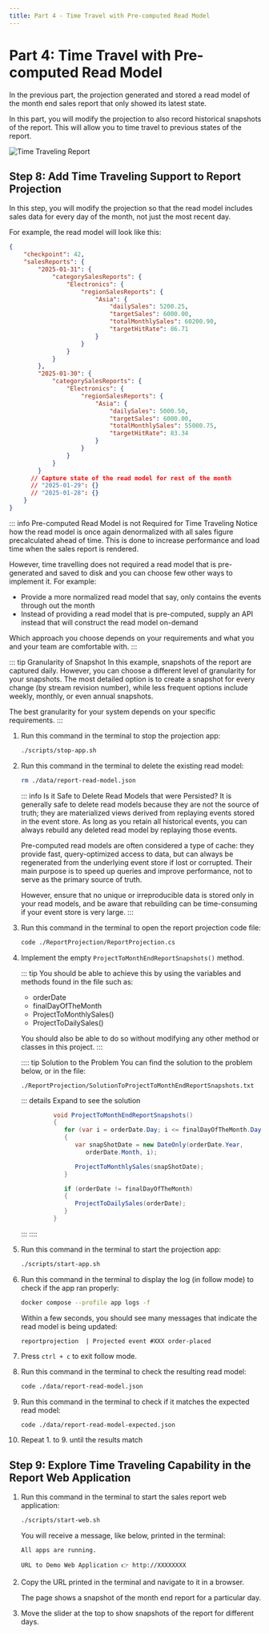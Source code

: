 ```yaml
---
title: Part 4 - Time Travel with Pre-computed Read Model 
---
```


# Part 4: Time Travel with Pre-computed Read Model

In the previous part, the projection generated and stored a read model of the month end sales report that only showed its latest state.

In this part, you will modify the projection to also record historical snapshots of the report. This will allow you to time travel to previous states of the report.

![Time Traveling Report](./images/time-travel-report.gif)

## Step 8: Add Time Traveling Support to Report Projection 

In this step, you will modify the projection so that the read model includes sales data for every day of the month, not just the most recent day.

For example, the read model will look like this:
   
```json
{
	"checkpoint": 42,
	"salesReports": {
		"2025-01-31": {
			"categorySalesReports": {
				"Electronics": {
					"regionSalesReports": {
						"Asia": {
							"dailySales": 5200.25,
							"targetSales": 6000.00,
							"totalMonthlySales": 60200.90,
							"targetHitRate": 86.71
						}
					}
				}
			}
		},    
		"2025-01-30": {
			"categorySalesReports": {
				"Electronics": {
					"regionSalesReports": {
						"Asia": {
							"dailySales": 5000.50,
							"targetSales": 6000.00,
							"totalMonthlySales": 55000.75,
							"targetHitRate": 83.34
						}
					}
				}
			}
		}
      // Capture state of the read model for rest of the month
      // "2025-01-29": {}
      // "2025-01-28": {}
	}
}
```

::: info Pre-computed Read Model is not Required for Time Traveling
Notice how the read model is once again denormalized with all sales figure precalculated ahead of time. This is done to increase performance and load time when the sales report is rendered.

However, time travelling does not required a read model that is pre-generated and saved to disk and you can choose few other ways to implement it. For example:
- Provide a more normalized read model that say, only contains the events through out the month
- Instead of providing a read model that is pre-computed, supply an API instead that will construct the read model on-demand

Which approach you choose depends on your requirements and what you and your team are comfortable with.
:::

::: tip Granularity of Snapshot
In this example, snapshots of the report are captured daily. However, you can choose a different level of granularity for your snapshots. The most detailed option is to create a snapshot for every change (by stream revision number), while less frequent options include weekly, monthly, or even annual snapshots.

The best granularity for your system depends on your specific requirements.
:::

1. Run this command in the terminal to stop the projection app:

   ```sh
   ./scripts/stop-app.sh
   ```

2. Run this command in the terminal to delete the existing read model:

   ```sh
   rm ./data/report-read-model.json
   ```

   ::: info Is it Safe to Delete Read Models that were Persisted?
   It is generally safe to delete read models because they are not the source of truth; they are materialized views derived from replaying events stored in the event store. As long as you retain all historical events, you can always rebuild any deleted read model by replaying those events. 
   
   Pre-computed read models are often considered a type of cache: they provide fast, query-optimized access to data, but can always be regenerated from the underlying event store if lost or corrupted. Their main purpose is to speed up queries and improve performance, not to serve as the primary source of truth.

   However, ensure that no unique or irreproducible data is stored only in your read models, and be aware that rebuilding can be time-consuming if your event store is very large. 
   :::

3. Run this command in the terminal to open the report projection code file:

   ```sh
   code ./ReportProjection/ReportProjection.cs
   ```

4. Implement the empty `ProjectToMonthEndReportSnapshots()` method.

   ::: tip
   You should be able to achieve this by using the variables and methods found in the file such as:
   - orderDate
   - finalDayOfTheMonth
   - ProjectToMonthlySales()
   - ProjectToDailySales()

   You should also be able to do so without modifying any
   other method or classes in this project.
   :::

   :::: tip Solution to the Problem
   You can find the solution to the problem below, or in the file:

    `./ReportProjection/SolutionToProjectToMonthEndReportSnapshots.txt`

   ::: details Expand to see the solution
   ```cs
            void ProjectToMonthEndReportSnapshots()
            {
               for (var i = orderDate.Day; i <= finalDayOfTheMonth.Day - 1; i++)   // For each subsequent day in the month after the order date
               {
                  var snapShotDate = new DateOnly(orderDate.Year,
                     orderDate.Month, i);

                  ProjectToMonthlySales(snapShotDate);                            // Project the monthly sales to a snapshot of the report
               }

               if (orderDate != finalDayOfTheMonth)                                // Don't project daily sales if the order date
               {                                                                   // is the final day of the month
                  ProjectToDailySales(orderDate);                                 // since it is already projected
               }                                                                   // by ProjectToMonthEndReport
            }
   ```
   :::
   ::::

5. Run this command in the terminal to start the projection app:

   ```sh
   ./scripts/start-app.sh
   ```

6. Run this command in the terminal to display the log (in follow mode) to check if the app ran properly:

   ```sh
   docker compose --profile app logs -f
   ```

   Within a few seconds, you should see many messages that indicate the read model is being updated:

   ```
   reportprojection  | Projected event #XXX order-placed
   ```

7. Press `ctrl + c` to exit follow mode.

8. Run this command in the terminal to check the resulting read model:

   ```sh
   code ./data/report-read-model.json
   ```

9. Run this command in the terminal to check if it matches the expected read model:
   
   ```sh
   code ./data/report-read-model-expected.json
   ```

10. Repeat 1. to 9. until the results match


## Step 9: Explore Time Traveling Capability in the Report Web Application

1. Run this command in the terminal to start the sales report web application:
   
   ```sh
   ./scripts/start-web.sh
   ```

   You will receive a message, like below, printed in the terminal:

   ```
   All apps are running.

   URL to Demo Web Application 👉 http://XXXXXXXX
   ```

2. Copy the URL printed in the terminal and navigate to it in a browser.

   The page shows a snapshot of the month end report for a particular day.

3. Move the slider at the top to show snapshots of the report for different days.